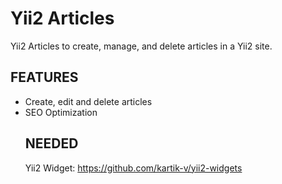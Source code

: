 Yii2 Articles
=============

Yii2 Articles to create, manage, and delete articles in a Yii2 site.

<h2>FEATURES</h2>

<ul>
  <li>Create, edit and delete articles</li>
  <li>SEO Optimization</li>
</li>

<h2>NEEDED</h2>

Yii2 Widget: https://github.com/kartik-v/yii2-widgets
